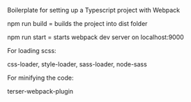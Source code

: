 Boilerplate for setting up a Typescript project with Webpack

npm run build = builds the project into dist folder

npm run start = starts webpack dev server on localhost:9000

For loading scss:

css-loader, style-loader, sass-loader, node-sass

For minifying the code:

terser-webpack-plugin
